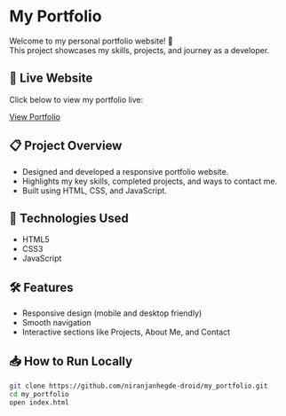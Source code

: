 # My Portfolio

Welcome to my personal portfolio website! 🚀  
This project showcases my skills, projects, and journey as a developer.

## 🔗 Live Website
Click below to view my portfolio live:

[View Portfolio](https://niranjan-portfolio-qcco.onrender.com/)

## 📋 Project Overview
- Designed and developed a responsive portfolio website.
- Highlights my key skills, completed projects, and ways to contact me.
- Built using HTML, CSS, and JavaScript.

## 🚀 Technologies Used
- HTML5
- CSS3
- JavaScript

## 🛠️ Features
- Responsive design (mobile and desktop friendly)
- Smooth navigation
- Interactive sections like Projects, About Me, and Contact

## 📥 How to Run Locally
```bash
git clone https://github.com/niranjanhegde-droid/my_portfolio.git
cd my_portfolio
open index.html
